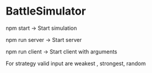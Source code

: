 # BattleSimulator

npm start -> Start simulation

npm run server -> Start server

npm run client <port> <name> <squads> <strategy> -> Start client with arguments

For strategy valid input are  weakest , strongest, random
